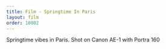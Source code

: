 ```yaml
---
title: Film - Springtime In Paris
layout: film
order: 10002
---
```


Springtime vibes in Paris. Shot on Canon AE-1 with Portra 160

